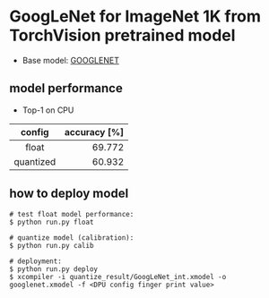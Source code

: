 # GoogLeNet for ImageNet 1K from TorchVision pretrained model 

- Base model: [GOOGLENET](https://pytorch.org/vision/main/models/generated/torchvision.models.googlenet.html)

## model performance

- Top-1 on CPU

| config    | accuracy [%] |
|:---------:|-------------:|
| float     |       69.772 |
| quantized |       60.932 |

## how to deploy model

```shell
# test float model performance:
$ python run.py float

# quantize model (calibration):
$ python run.py calib

# deployment:
$ python run.py deploy
$ xcompiler -i quantize_result/GoogLeNet_int.xmodel -o googlenet.xmodel -f <DPU config finger print value>
```
